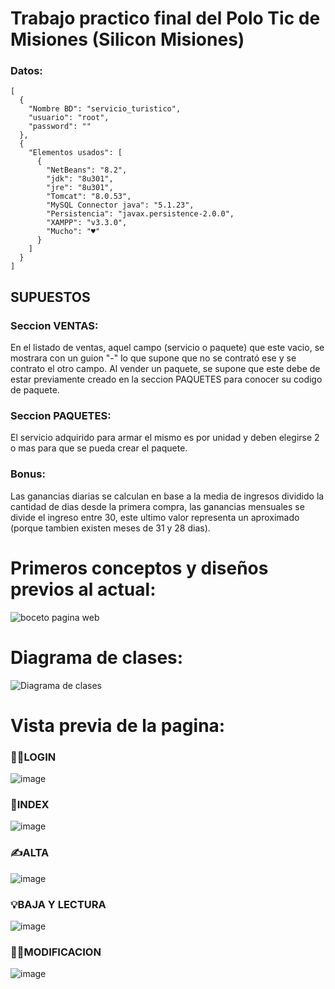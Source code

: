 # Trabajo practico final del Polo Tic de Misiones (Silicon Misiones)
### Datos:
```
[
  {
    "Nombre BD": "servicio_turistico",
    "usuario": "root",
    "password": ""
  },
  {
    "Elementos usados": [
      {
        "NetBeans": "8.2",
        "jdk": "8u301",
        "jre": "8u301",
        "Tomcat": "8.0.53",
        "MySQL Connector java": "5.1.23",
        "Persistencia": "javax.persistence-2.0.0",
        "XAMPP": "v3.3.0",
        "Mucho": "♥"
      }
    ]
  }
]

```
## SUPUESTOS

### Seccion VENTAS:
En el listado de ventas, aquel campo (servicio o paquete) que este vacio, se mostrara con un guion "-" lo que supone que no se contrató ese y se contrato el otro campo.
Al vender un paquete, se supone que este debe de estar previamente creado en la seccion PAQUETES para conocer su codigo de paquete.

### Seccion PAQUETES:
El servicio adquirido para armar el mismo es por unidad y deben elegirse 2 o mas para que se pueda crear el paquete.

### Bonus:
Las ganancias diarias se calculan en base a la media de ingresos dividido la cantidad de dias desde la primera compra, las ganancias mensuales se divide el ingreso entre 30, este ultimo valor representa un aproximado (porque tambien existen meses de 31 y 28 dias).

# Primeros conceptos y diseños previos al actual:

![boceto pagina web](https://user-images.githubusercontent.com/77559010/146626339-fd8a458d-4d74-4579-8fa1-a4a8ced22cb8.png)

# Diagrama de clases:

![Diagrama de clases](https://user-images.githubusercontent.com/77559010/146626343-eb985661-1c33-47ce-9b0e-5eb7ee743500.png)

# Vista previa de la pagina:

### 🐱‍💻LOGIN
![image](https://user-images.githubusercontent.com/77559010/146624051-2f1032cf-15c6-4111-9053-4f5fe2a6fbdd.png)
### 🏡INDEX
![image](https://user-images.githubusercontent.com/77559010/146624056-a4c7f81e-febf-4e78-bf80-b476fbdfaeba.png)
### ✍ALTA
![image](https://user-images.githubusercontent.com/77559010/146624060-f7c58712-2922-4a59-80e8-12086faec061.png)
### 💡BAJA Y LECTURA
![image](https://user-images.githubusercontent.com/77559010/146624093-d673252f-ea6b-4968-9c64-6ba325cf7232.png)
### 🤹‍♀️MODIFICACION
![image](https://user-images.githubusercontent.com/77559010/146624101-634a980c-2e5e-481c-ae33-eb2374ed823b.png)
